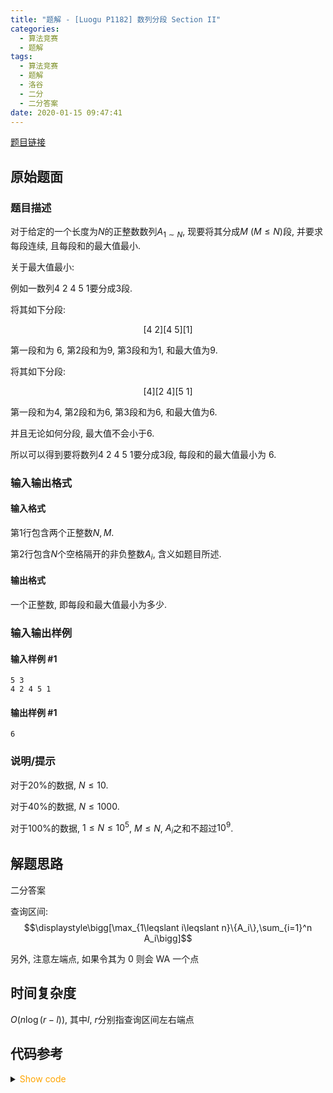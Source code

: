 ```yaml
---
title: "题解 - [Luogu P1182] 数列分段 Section II"
categories:
  - 算法竞赛
  - 题解
tags:
  - 算法竞赛
  - 题解
  - 洛谷
  - 二分
  - 二分答案
date: 2020-01-15 09:47:41
---
```


[题目链接](https://www.luogu.com.cn/problem/P1182)

<!-- more -->

## 原始题面

### 题目描述

对于给定的一个长度为$N$的正整数数列$A_{1\sim N}$, 现要将其分成$M$ ($M\leqslant N$)段, 并要求每段连续, 且每段和的最大值最小.

关于最大值最小:

例如一数列$4\ 2\ 4\ 5\ 1$要分成$3$段.

将其如下分段:

$$[4\ 2][4\ 5][1]$$

第一段和为 $6$, 第$2$段和为$9$, 第$3$段和为$1$, 和最大值为$9$.

将其如下分段:

$$[4][2\ 4][5\ 1]$$

第一段和为$4$, 第$2$段和为$6$, 第$3$段和为$6$, 和最大值为$6$.

并且无论如何分段, 最大值不会小于$6$.

所以可以得到要将数列$4\ 2\ 4\ 5\ 1$要分成$3$段, 每段和的最大值最小为 $6$.

### 输入输出格式

#### 输入格式

第$1$行包含两个正整数$N,M$.

第$2$行包含$N$个空格隔开的非负整数$A_i$​, 含义如题目所述.

#### 输出格式

一个正整数, 即每段和最大值最小为多少.

### 输入输出样例

#### 输入样例 #1

```input1
5 3
4 2 4 5 1
```

#### 输出样例 #1

```output1
6
```

### 说明/提示

对于$20\%$的数据, $N\leqslant 10$.

对于$40\%$的数据, $N\leqslant 1000$.

对于$100\%$的数据, $1\leqslant N\leqslant 10^5$, $M\leqslant N$, $A_i$之和不超过$10^9$.

## 解题思路

二分答案

查询区间:
$$\displaystyle\bigg[\max_{1\leqslant i\leqslant n}\{A_i\},\sum_{i=1}^n A_i\bigg]$$

另外, 注意左端点, 如果令其为 0 则会 WA 一个点

## 时间复杂度

$O(n\log(r-l))$, 其中$l,\ r$分别指查询区间左右端点

## 代码参考

<details>
<summary><font color='orange'>Show code</font></summary>

{% icodeweb cpa_cpp title:Luogu_P1182 Luogu/P1182/0.cpp %}

</details>

